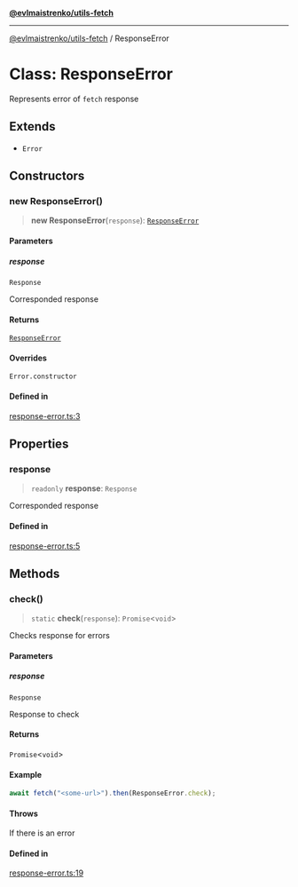 [**@evlmaistrenko/utils-fetch**](../README.md)

---

[@evlmaistrenko/utils-fetch](../README.md) / ResponseError

# Class: ResponseError

Represents error of `fetch` response

## Extends

- `Error`

## Constructors

### new ResponseError()

> **new ResponseError**(`response`): [`ResponseError`](ResponseError.md)

#### Parameters

##### response

`Response`

Corresponded response

#### Returns

[`ResponseError`](ResponseError.md)

#### Overrides

`Error.constructor`

#### Defined in

[response-error.ts:3](https://github.com/evlmaistrenko/js-utils/blob/71180528002bc2c31ceacaa99620003a0ef86378/packages/fetch/src/response-error.ts#L3)

## Properties

### response

> `readonly` **response**: `Response`

Corresponded response

#### Defined in

[response-error.ts:5](https://github.com/evlmaistrenko/js-utils/blob/71180528002bc2c31ceacaa99620003a0ef86378/packages/fetch/src/response-error.ts#L5)

## Methods

### check()

> `static` **check**(`response`): `Promise`\<`void`\>

Checks response for errors

#### Parameters

##### response

`Response`

Response to check

#### Returns

`Promise`\<`void`\>

#### Example

```ts
await fetch("<some-url>").then(ResponseError.check);
```

#### Throws

If there is an error

#### Defined in

[response-error.ts:19](https://github.com/evlmaistrenko/js-utils/blob/71180528002bc2c31ceacaa99620003a0ef86378/packages/fetch/src/response-error.ts#L19)
